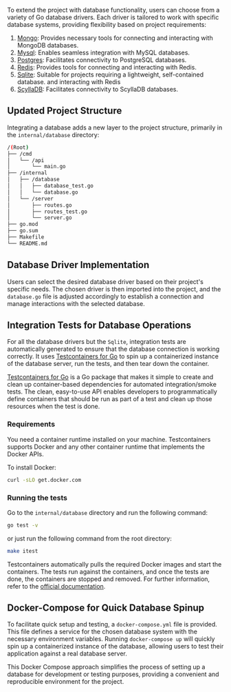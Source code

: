 To extend the project with database functionality, users can choose from a variety of Go database drivers. Each driver is tailored to work with specific database systems, providing flexibility based on project requirements:

1. [Mongo](https://go.mongodb.org/mongo-driver): Provides necessary tools for connecting and interacting with MongoDB databases.
2. [Mysql](https://github.com/go-sql-driver/mysql): Enables seamless integration with MySQL databases.
3. [Postgres](https://github.com/jackc/pgx/): Facilitates connectivity to PostgreSQL databases.
4. [Redis](https://github.com/redis/go-redis): Provides tools for connecting and interacting with Redis.
5. [Sqlite](https://github.com/mattn/go-sqlite3): Suitable for projects requiring a lightweight, self-contained database. and interacting with Redis
6. [ScyllaDB](https://github.com/scylladb/gocql): Facilitates connectivity to ScyllaDB databases.

## Updated Project Structure

Integrating a database adds a new layer to the project structure, primarily in the `internal/database` directory:

```bash
/(Root)
├── /cmd
│   └── /api
│       └── main.go
├── /internal
│   ├── /database
│   │   ├── database_test.go
│   │   └── database.go
│   └── /server
│       ├── routes.go
│       ├── routes_test.go
│       └── server.go
├── go.mod
├── go.sum
├── Makefile
└── README.md
```

## Database Driver Implementation

Users can select the desired database driver based on their project's specific needs. The chosen driver is then imported into the project, and the `database.go` file is adjusted accordingly to establish a connection and manage interactions with the selected database.

## Integration Tests for Database Operations

For all the database drivers but the `Sqlite`, integration tests are automatically generated to ensure that the database connection is working correctly. It uses [Testcontainers for Go](https://golang.testcontainers.org/) to spin up a containerized instance of the database server, run the tests, and then tear down the container.

[Testcontainers for Go](https://golang.testcontainers.org/) is a Go package that makes it simple to create and clean up container-based dependencies for automated integration/smoke tests. The clean, easy-to-use API enables developers to programmatically define containers that should be run as part of a test and clean up those resources when the test is done.


### Requirements

You need a container runtime installed on your machine. Testcontainers supports Docker and any other container runtime that implements the Docker APIs.

To install Docker:

```bash
curl -sLO get.docker.com
```

### Running the tests

Go to the `internal/database` directory and run the following command:

```bash
go test -v
```

or just run the following command from the root directory:

```bash
make itest
```

Testcontainers automatically pulls the required Docker images and start the containers. The tests run against the containers, and once the tests are done, the containers are stopped and removed. For further information, refer to the [official documentation](https://golang.testcontainers.org/).

## Docker-Compose for Quick Database Spinup

To facilitate quick setup and testing, a `docker-compose.yml` file is provided. This file defines a service for the chosen database system with the necessary environment variables. Running `docker-compose up` will quickly spin up a containerized instance of the database, allowing users to test their application against a real database server.

This Docker Compose approach simplifies the process of setting up a database for development or testing purposes, providing a convenient and reproducible environment for the project.

